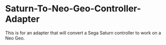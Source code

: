 # Saturn-To-Neo-Geo-Controller-Adapter
This is for an adapter that will convert a Sega Saturn controller to work on a Neo Geo.
